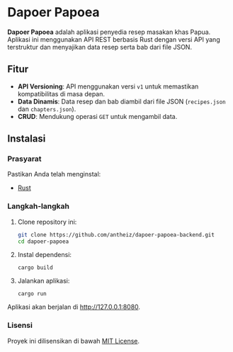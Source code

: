 # Dapoer Papoea

**Dapoer Papoea** adalah aplikasi penyedia resep masakan khas Papua. Aplikasi ini menggunakan API REST berbasis Rust dengan versi API yang terstruktur dan menyajikan data resep serta bab dari file JSON.

## Fitur
- **API Versioning**: API menggunakan versi `v1` untuk memastikan kompatibilitas di masa depan.
- **Data Dinamis**: Data resep dan bab diambil dari file JSON (`recipes.json` dan `chapters.json`).
- **CRUD**: Mendukung operasi `GET` untuk mengambil data.

## Instalasi

### Prasyarat
Pastikan Anda telah menginstal:
- [Rust](https://www.rust-lang.org/tools/install)

### Langkah-langkah
1. Clone repository ini:
   ```bash
   git clone https://github.com/antheiz/dapoer-papoea-backend.git
   cd dapoer-papoea
   ```

2. Instal dependensi:

    ```
    cargo build
    ```

3. Jalankan aplikasi:

    ```
    cargo run
    ```

Aplikasi akan berjalan di http://127.0.0.1:8080.

### Lisensi

Proyek ini dilisensikan di bawah [MIT License](./LICENSE).